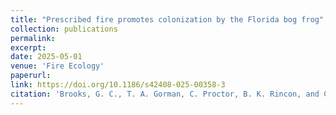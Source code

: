 ```yaml
---
title: "Prescribed fire promotes colonization by the Florida bog frog"
collection: publications
permalink: 
excerpt:
date: 2025-05-01
venue: 'Fire Ecology'
paperurl:
link: https://doi.org/10.1186/s42408-025-00358-3
citation: 'Brooks, G. C., T. A. Gorman, C. Proctor, B. K. Rincon, and C.A. Haas. 2025. Prescribed fire promotes colonization by the Florida bog frog. <i>Fire Ecology<\i> 21:1-14'
---
```

